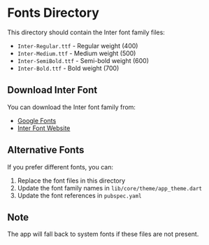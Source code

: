 # Fonts Directory

This directory should contain the Inter font family files:

- `Inter-Regular.ttf` - Regular weight (400)
- `Inter-Medium.ttf` - Medium weight (500) 
- `Inter-SemiBold.ttf` - Semi-bold weight (600)
- `Inter-Bold.ttf` - Bold weight (700)

## Download Inter Font

You can download the Inter font family from:
- [Google Fonts](https://fonts.google.com/specimen/Inter)
- [Inter Font Website](https://rsms.me/inter/)

## Alternative Fonts

If you prefer different fonts, you can:
1. Replace the font files in this directory
2. Update the font family names in `lib/core/theme/app_theme.dart`
3. Update the font references in `pubspec.yaml`

## Note

The app will fall back to system fonts if these files are not present. 
